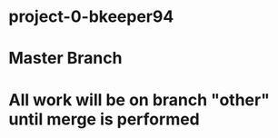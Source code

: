 # project-0-bkeeper94

# Master Branch

# All work will be on branch "other" until merge is performed
